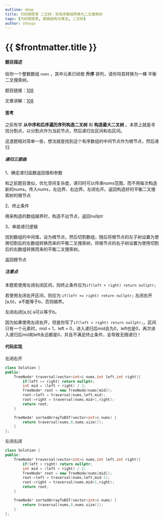 ```yaml
---
outline: deep
title: 代码随想录 二叉树：将有序数组转换为二叉搜索树
tags: [代码随想录, 数据结构与算法, 二叉树]
author: shouyu
---
```


# {{ $frontmatter.title }}

#### 题目描述

给你一个整数数组 `nums` ，其中元素已经按 **升序** 排列，请你将其转换为一棵 平衡 二叉搜索树。

题目链接：[108](https://leetcode.cn/problems/convert-sorted-array-to-binary-search-tree/)

文章讲解：[108](https://programmercarl.com/0108.%E5%B0%86%E6%9C%89%E5%BA%8F%E6%95%B0%E7%BB%84%E8%BD%AC%E6%8D%A2%E4%B8%BA%E4%BA%8C%E5%8F%89%E6%90%9C%E7%B4%A2%E6%A0%91.html)

#### 思考

之前有学 **从中序和后序遍历序列构造二叉树** 和 **构造最大二叉树** 。本质上就是寻找分割点，以分割点作为当前节点，然后递归左区间和右区间。

这道题相对简单一些，想法就是找到这个有序数组的中间节点作为根节点，然后递归

##### 递归三部曲

1、确定递归函数返回值和参数

和之前题目类似，优化空间复杂度，递归时可以传递nums范围，而不用每次构造新的nums。传入nums，左边界、右边界。左闭右开。返回构造好的平衡二叉搜索树的根节点

2、终止条件

用来构造的数组越界时，构造不出节点，返回nullptr

3、单层递归逻辑

找到数组的中间值，设为根节点，然后切割数组，随后将根节点的左子树设置为使用切割后的左数组转换而来的平衡二叉搜索树，将根节点的右子树设置为使用切割后的右数组转换而来的平衡二叉搜索树。

返回根节点

##### 注意点

本题若使用左闭右闭区间，则终止条件应为`if(left > right) return nullptr;` 

若使用左闭右开区间，则应为 `if(left >= right) return nullptr;` 左闭右开[a,b)，a不能等于b，否则越界。

左闭右闭[a,b] a可以等于b。

因为如果使用左闭右开，但是你写了`if(left > right) return nullptr;`。区间只有一个元素时，mid = 1，left = 0，进入递归后mid会为0，left也是0，再次进入递归后mid和left永远都是0，并且不满足终止条件，会导致无限递归！

#### 代码实现

左闭右开

```C++
class Solution {
public:
    TreeNode* traversal(vector<int>& nums,int left,int right){
        if(left >= right) return nullptr;
        int mid = (left + right) / 2;
        TreeNode* root = new TreeNode(nums[mid]);
        root->left = traversal(nums,left,mid);
        root->right = traversal(nums,mid+1,right);
        return root;
    }

    TreeNode* sortedArrayToBST(vector<int>& nums) {
        return traversal(nums,0,nums.size());
    }
};
```

左闭右闭

```C++
class Solution {
public:
    TreeNode* traversal(vector<int>& nums,int left,int right){
        if(left > right) return nullptr;
        int mid = (left + right) / 2;
        TreeNode* root = new TreeNode(nums[mid]);
        root->left = traversal(nums,left,mid-1);
        root->right = traversal(nums,mid+1,right);
        return root;
    }

    TreeNode* sortedArrayToBST(vector<int>& nums) {
        return traversal(nums,0,nums.size());
    }
};
```

